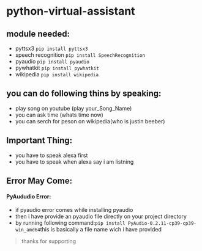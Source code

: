 # python-virtual-assistant
## module needed:

* pyttsx3 `pip install pyttsx3`
* speech recognition `pip install SpeechRecognition`
* pyaudio `pip install pyaudio`
* pywhatkit `pip install pywhatkit`
* wikipedia `pip install wikipedia`

## you can do following thins by speaking:

* play song on youtube (play your_Song_Name)
* you can ask time (whats time now)
* you can serch for peson on wikipedia(who is justin beeber)

## Important Thing:
* you have to speak alexa first
* you have to speak when alexa say i am listning

## Error May Come:
#### PyAududio Error:

* if pyaudio error comes while installing pyaudio 
* then i have provide an pyaudio file directly on your project directory
* by running following command:`pip install PyAudio-0.2.11-cp39-cp39-win_amd64`this is basically a file name wich i have provided

> thanks for supporting

